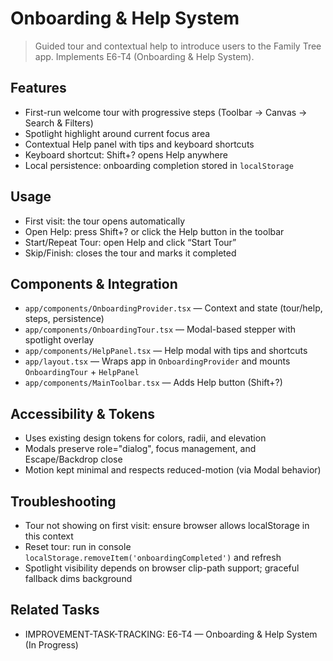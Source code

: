 # Onboarding & Help System

> Guided tour and contextual help to introduce users to the Family Tree app. Implements E6-T4 (Onboarding & Help System).

## Features
- First-run welcome tour with progressive steps (Toolbar → Canvas → Search & Filters)
- Spotlight highlight around current focus area
- Contextual Help panel with tips and keyboard shortcuts
- Keyboard shortcut: Shift+? opens Help anywhere
- Local persistence: onboarding completion stored in `localStorage`

## Usage
- First visit: the tour opens automatically
- Open Help: press Shift+? or click the Help button in the toolbar
- Start/Repeat Tour: open Help and click “Start Tour”
- Skip/Finish: closes the tour and marks it completed

## Components & Integration
- `app/components/OnboardingProvider.tsx` — Context and state (tour/help, steps, persistence)
- `app/components/OnboardingTour.tsx` — Modal-based stepper with spotlight overlay
- `app/components/HelpPanel.tsx` — Help modal with tips and shortcuts
- `app/layout.tsx` — Wraps app in `OnboardingProvider` and mounts `OnboardingTour` + `HelpPanel`
- `app/components/MainToolbar.tsx` — Adds Help button (Shift+?)

## Accessibility & Tokens
- Uses existing design tokens for colors, radii, and elevation
- Modals preserve role="dialog", focus management, and Escape/Backdrop close
- Motion kept minimal and respects reduced-motion (via Modal behavior)

## Troubleshooting
- Tour not showing on first visit: ensure browser allows localStorage in this context
- Reset tour: run in console `localStorage.removeItem('onboardingCompleted')` and refresh
- Spotlight visibility depends on browser clip-path support; graceful fallback dims background

## Related Tasks
- IMPROVEMENT-TASK-TRACKING: E6-T4 — Onboarding & Help System (In Progress)

